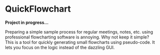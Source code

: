# QuickFlowchart

**Project in progress...**

Preparing a simple sample process for regular meetings, notes, etc. using professional flowcharting software is annoying. Why not keep it simple? This is a tool for quickly generating small flowcharts using pseudo-code. It lets you focus on the logic instead of the dazzling GUI.

